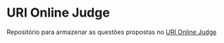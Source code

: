 # URI Online Judge

Repositório para armazenar as questões propostas no [URI Online Judge](https://www.urionlinejudge.com.br)